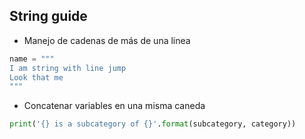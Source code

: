 ## String guide

- Manejo de cadenas de más de una linea

```python
name = """
I am string with line jump
Look that me
"""
```

- Concatenar variables en una misma caneda

```python
print('{} is a subcategory of {}'.format(subcategory, category))
```
